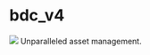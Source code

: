 # bdc_v4
![](https://github.com/jaysunmah/bdc_v4/blob/master/.github/workflows/bdc_v4.yml)
Unparalleled asset management.
